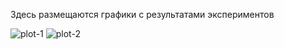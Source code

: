 Здесь размещаются графики с результатами экспериментов

![plot-1](https://github.com/user-attachments/assets/3534b808-b6df-4a20-9da5-d9d396d03176)
![plot-2](https://github.com/user-attachments/assets/182e835c-923b-4ca4-9851-3b570ac2334a)

